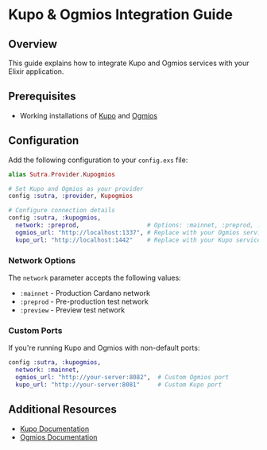 # Kupo & Ogmios Integration Guide

## Overview

This guide explains how to integrate Kupo and Ogmios services with your Elixir application.

## Prerequisites

- Working installations of [Kupo](https://github.com/CardanoSolutions/kupo) and [Ogmios](https://github.com/CardanoSolutions/ogmios)

## Configuration

Add the following configuration to your `config.exs` file:

```elixir
alias Sutra.Provider.Kupogmios

# Set Kupo and Ogmios as your provider
config :sutra, :provider, Kupogmios

# Configure connection details
config :sutra, :kupogmios,
  network: :preprod,                   # Options: :mainnet, :preprod, :preview
  ogmios_url: "http://localhost:1337", # Replace with your Ogmios service URL
  kupo_url: "http://localhost:1442"    # Replace with your Kupo service URL
```

### Network Options

The `network` parameter accepts the following values:

- `:mainnet` - Production Cardano network
- `:preprod` - Pre-production test network
- `:preview` - Preview test network

### Custom Ports

If you're running Kupo and Ogmios with non-default ports:

```elixir
config :sutra, :kupogmios,
  network: :mainnet,
  ogmios_url: "http://your-server:8082",  # Custom Ogmios port
  kupo_url: "http://your-server:8081"     # Custom Kupo port
```

## Additional Resources

- [Kupo Documentation](https://github.com/CardanoSolutions/kupo)
- [Ogmios Documentation](https://github.com/CardanoSolutions/ogmios)
